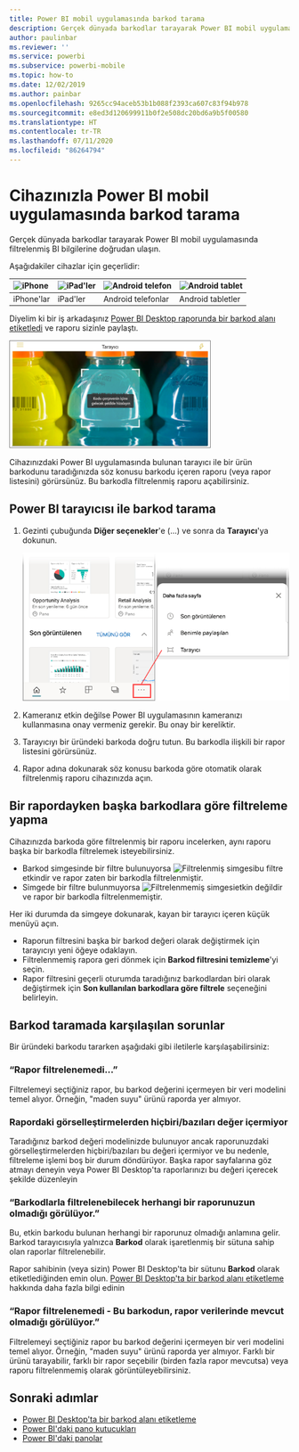 ```yaml
---
title: Power BI mobil uygulamasında barkod tarama
description: Gerçek dünyada barkodlar tarayarak Power BI mobil uygulamasında filtrelenmiş BI bilgilerine doğrudan ulaşın.
author: paulinbar
ms.reviewer: ''
ms.service: powerbi
ms.subservice: powerbi-mobile
ms.topic: how-to
ms.date: 12/02/2019
ms.author: painbar
ms.openlocfilehash: 9265cc94aceb53b1b088f2393ca607c83f94b978
ms.sourcegitcommit: e8ed3d120699911b0f2e508dc20bd6a9b5f00580
ms.translationtype: HT
ms.contentlocale: tr-TR
ms.lasthandoff: 07/11/2020
ms.locfileid: "86264794"
---
```

# <a name="scan-a-barcode-with-your-device-from-the-power-bi-mobile-app"></a>Cihazınızla Power BI mobil uygulamasında barkod tarama
Gerçek dünyada barkodlar tarayarak Power BI mobil uygulamasında filtrelenmiş BI bilgilerine doğrudan ulaşın.


Aşağıdakiler cihazlar için geçerlidir:

| ![iPhone](./media/mobile-apps-qr-code/ios-logo-40-px.png) | ![iPad'ler](./media/mobile-apps-qr-code/ios-logo-40-px.png) | ![Android telefon](././media/mobile-apps-qr-code/android-logo-40-px.png) | ![Android tablet](././media/mobile-apps-qr-code/android-logo-40-px.png) |
|:--- |:--- |:--- |:--- |
|iPhone'lar |iPad'ler |Android telefonlar |Android tabletler |

Diyelim ki bir iş arkadaşınız [Power BI Desktop raporunda bir barkod alanı etiketledi](../../transform-model/desktop-mobile-barcodes.md) ve raporu sizinle paylaştı. 

![Renkli bir içeceğin barkodu üzerindeki tarayıcıyı gösteren bir ürün barkod taramasının ekran görüntüsü.](media/mobile-apps-scan-barcode-iphone/power-bi-barcode-scanner.png)

Cihazınızdaki Power BI uygulamasında bulunan tarayıcı ile bir ürün barkodunu taradığınızda söz konusu barkodu içeren raporu (veya rapor listesini) görürsünüz. Bu barkodla filtrelenmiş raporu açabilirsiniz.

## <a name="scan-a-barcode-with-the-power-bi-scanner"></a>Power BI tarayıcısı ile barkod tarama
1. Gezinti çubuğunda **Diğer seçenekler**'e (...) ve sonra da **Tarayıcı**'ya dokunun.

    ![Tarayıcı seçimini gösteren, Gezinti bölmesindeki Diğer seçeneklerin ekran görüntüsü.](media/mobile-apps-scan-barcode-iphone/power-bi-scanner.png)

2. Kameranız etkin değilse Power BI uygulamasının kameranızı kullanmasına onay vermeniz gerekir. Bu onay bir kereliktir. 
4. Tarayıcıyı bir üründeki barkoda doğru tutun. Bu barkodla ilişkili bir rapor listesini görürsünüz.
5. Rapor adına dokunarak söz konusu barkoda göre otomatik olarak filtrelenmiş raporu cihazınızda açın.

## <a name="filter-by-other-barcodes-while-in-a-report"></a>Bir rapordayken başka barkodlara göre filtreleme yapma
Cihazınızda barkoda göre filtrelenmiş bir raporu incelerken, aynı raporu başka bir barkodla filtrelemek isteyebilirsiniz.

* Barkod simgesinde bir filtre bulunuyorsa ![Filtrelenmiş simgesi](media/mobile-apps-scan-barcode-iphone/power-bi-barcode-filtered-icon-black.png)bu filtre etkindir ve rapor zaten bir barkodla filtrelenmiştir. 
* Simgede bir filtre bulunmuyorsa ![Filtrelenmemiş simgesi](media/mobile-apps-scan-barcode-iphone/power-bi-barcode-unfiltered-icon.png)etkin değildir ve rapor bir barkodla filtrelenmemiştir. 

Her iki durumda da simgeye dokunarak, kayan bir tarayıcı içeren küçük menüyü açın.

* Raporun filtresini başka bir barkod değeri olarak değiştirmek için tarayıcıyı yeni öğeye odaklayın. 
* Filtrelenmemiş rapora geri dönmek için **Barkod filtresini temizleme**'yi seçin.
* Rapor filtresini geçerli oturumda taradığınız barkodlardan biri olarak değiştirmek için **Son kullanılan barkodlara göre filtrele** seçeneğini belirleyin.

## <a name="issues-with-scanning-a-barcode"></a>Barkod taramada karşılaşılan sorunlar
Bir üründeki barkodu tararken aşağıdaki gibi iletilerle karşılaşabilirsiniz:

### <a name="couldnt-filter-report"></a>“Rapor filtrelenemedi...”
Filtrelemeyi seçtiğiniz rapor, bu barkod değerini içermeyen bir veri modelini temel alıyor. Örneğin, "maden suyu" ürünü raporda yer almıyor.  

### <a name="allsome-of-the-visuals-in-the-report-dont-contain-any-value"></a>Rapordaki görselleştirmelerden hiçbiri/bazıları değer içermiyor
Taradığınız barkod değeri modelinizde bulunuyor ancak raporunuzdaki görselleştirmelerden hiçbiri/bazıları bu değeri içermiyor ve bu nedenle, filtreleme işlemi boş bir durum döndürüyor. Başka rapor sayfalarına göz atmayı deneyin veya Power BI Desktop'ta raporlarınızı bu değeri içerecek şekilde düzenleyin 

### <a name="looks-like-you-dont-have-any-reports-that-can-be-filtered-by-barcodes"></a>“Barkodlarla filtrelenebilecek herhangi bir raporunuzun olmadığı görülüyor.”
Bu, etkin barkodu bulunan herhangi bir raporunuz olmadığı anlamına gelir. Barkod tarayıcısıyla yalnızca **Barkod** olarak işaretlenmiş bir sütuna sahip olan raporlar filtrelenebilir.  

Rapor sahibinin (veya sizin) Power BI Desktop'ta bir sütunu **Barkod** olarak etiketlediğinden emin olun. [Power BI Desktop'ta bir barkod alanı etiketleme](../../transform-model/desktop-mobile-barcodes.md) hakkında daha fazla bilgi edinin

### <a name="couldnt-filter-report---looks-like-this-barcode-doesnt-exist-in-the-report-data"></a>“Rapor filtrelenemedi - Bu barkodun, rapor verilerinde mevcut olmadığı görülüyor.”
Filtrelemeyi seçtiğiniz rapor bu barkod değerini içermeyen bir veri modelini temel alıyor. Örneğin, "maden suyu" ürünü raporda yer almıyor. Farklı bir ürünü tarayabilir, farklı bir rapor seçebilir (birden fazla rapor mevcutsa) veya raporu filtrelenmemiş olarak görüntüleyebilirsiniz. 

## <a name="next-steps"></a>Sonraki adımlar
* [Power BI Desktop'ta bir barkod alanı etiketleme](../../transform-model/desktop-mobile-barcodes.md)
* [Power BI'daki pano kutucukları](../end-user-tiles.md)
* [Power BI'daki panolar](../end-user-dashboards.md)
